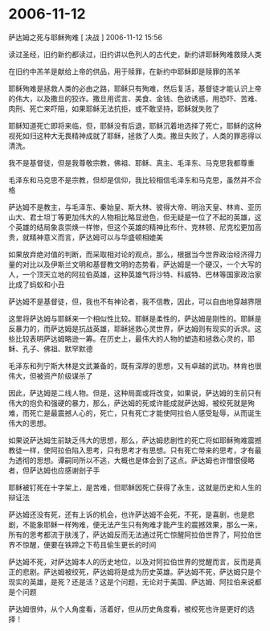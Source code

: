 # 2006-11-12

萨达姆之死与耶稣殉难    [ 决战 ] 2006-11-12 15:56 

读过圣经，旧约新约都读过，旧约讲以色列人的古代史，新约讲耶稣殉难救赎人类 

在旧约中羔羊是献给上帝的供品，用于赎罪，在新约中耶稣即是赎罪的羔羊 

耶稣殉难是拯救人类的必由之路，耶稣只有殉难，然后复活，基督徒才能认识上帝的伟大，以及撒旦的狡诈。撒旦用谎言、美食、金钱、色欲诱惑，用恐吓、苦难、肉刑、死亡来吓阻，如果耶稣无法抗拒，或不敢坚持，耶稣就失败了 

耶稣知道死亡即将来临，但，耶稣没有后退，耶稣沉着地选择了死亡，耶稣的这种视死如归这种大无畏精神成就了耶稣，拯救了人类。撒旦失败了，人类的罪恶得以清洗。 

我不是基督徒，但是我尊敬宗教，佛祖、耶稣、真主、毛泽东、马克思我都尊重 

毛泽东和马克思不是宗教，但却是信仰，我比较相信毛泽东和马克思，虽然并不合格 

萨达姆不是教主，与毛泽东、秦始皇、斯大林、彼得大帝、明治天皇、林肯、亚历山大、君士坦丁等更加伟大的人物相比略显逊色，但无疑是一位了不起的英雄，这个英雄的结局象袁崇焕一样惨，但这个英雄的精神比布什、克林顿、尼克松更加高贵，就精神意义而言，萨达姆可以与华盛顿相媲美 

如果放弃绝对值的判断，而采取相对论的观点，那么，根据当今世界政治经济得力量的对比以及伊斯兰文明和基督教文明的态势看，萨达姆是一个硬汉，一个大写的人，一个顶天立地的阿拉伯英雄，这种英雄气将沙特、科威特、巴林等国家政治家比成了蚂蚁和小丑 

萨达姆不是基督徒，但，我也不有神论者，我不信教，因此，可以自由地穿越界限 

这里将萨达姆与耶稣来一个相似性比较。耶稣是柔性的，萨达姆是刚性的。耶稣是反暴力的，而萨达姆是抗战英雄，耶稣拯救心灵世界，萨达姆则有现实的诉求。这些比较表明萨达姆略逊一筹。在历史上，最伟大的人物的塑造和拯救心灵的，耶稣、孔子、佛祖、默罕默德 

毛泽东和列宁斯大林是文武兼备的，既有深厚的思想，又有卓越的武功。林肯也很伟大，但被资产阶级谋杀了 

因此，萨达姆是二线人物。但是，这种局面或将改变，如果说，萨达姆的生前只有伟大的抱负和强硬的暴力，那么，萨达姆的死或许能成就萨达姆，被绞死就是殉难，而死亡是最震撼人心的，死亡，只有死亡才能使阿拉伯人感受耻辱，从而诞生伟大的思想。 

如果说萨达姆生前缺乏伟大的思想，那么，萨达姆悲剧性的死亡将如耶稣殉难震撼教徒一样，使阿拉伯陷入思考，只有思考才有思想。只有死亡带来的思考，才有最为透彻的思想。谭嗣同所以不逃，大概也是体会到了这点。萨达姆也许憎恨侵略者，但萨达姆也应感谢刽子手 

耶稣被钉死在十字架上，是苦难，但耶稣因死亡获得了永生，这就是历史和人生的辩证法 

萨达姆还没有死，还有上诉的机会，也许萨达姆不会死，不死，是喜剧，也是悲剧，不能象耶稣一样殉难，便无法产生只有殉难才能产生的震撼效果，那么一来，所有的思考都流于肤浅了，萨达姆反而无法通过死亡惊醒阿拉伯世界了，阿拉伯世界不惊醒，便要在铁蹄之下苟且偷生更长的时间 

萨达姆不死，对萨达姆本人的历史地位，以及对阿拉伯世界的觉醒而言，反而是真正的悲剧。萨达姆被绞死，萨达姆将是成为历史英雄。萨达姆不死，萨达姆只是个现实的英雄，是死？还是活？这是个问题，无论对于美国、萨达姆、阿拉伯来说都是个问题 

萨达姆很帅，从个人角度看，活着好，但从历史角度看，被绞死也许是更好的选择！

